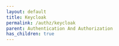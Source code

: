 ```yaml
---
layout: default
title: Keycloak
permalink: /authz/keycloak
parent: Authentication And Authorization
has_children: true
---
```


